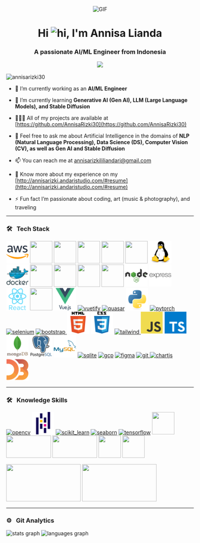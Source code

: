 <p align="center">
<img alt="GIF" src="https://media.giphy.com/media/v1.Y2lkPTc5MGI3NjExNXEzc3Q0NDVoNW9kaXR4b2gwbW53dnluY2sybDk3OHk1eTBtZW96dyZlcD12MV9zdGlja2Vyc19zZWFyY2gmY3Q9cw/cYeHgdouckUj0edXov/giphy.gif" height="280">
</p>

<h1 align="center">Hi <img src="https://user-images.githubusercontent.com/1303154/88677602-1635ba80-d120-11ea-84d8-d263ba5fc3c0.gif" width="28px" alt="hi">, I'm Annisa Lianda</h1>
<h3 align="center">A passionate AI/ML Engineer from Indonesia</h3>

<p align="center"><a href="[https://www.linkedin.com/in/navodya-pasqual-11ba801b1/](https://www.linkedin.com/in/annisa-rizki-liliandari/)"><img src="https://img.shields.io/badge/linkedin-%230077B5.svg?&amp;style=for-the-badge&amp;logo=linkedin&amp;logoColor=white"></a>


<p align="left"> <img src="https://komarev.com/ghpvc/?username=annisarizki30&label=Profile%20views&color=0e75b6&style=flat" alt="annisarizki30" /> </p>

- 🔭 I’m currently working as an <strong>AI/ML Engineer</strong>

- 🌱 I’m currently learning <strong>Generative AI (Gen AI), LLM (Large Language Models), and Stable Diffusion</strong>

- 👩🏻‍💻 All of my projects are available at [https://github.com/AnnisaRizki30](https://github.com/AnnisaRizki30)

- 💬 Feel free to ask me about Artificial Intelligence in the domains of <strong>NLP (Natural Language Processing), Data Science (DS), Computer Vision (CV), as well as Gen AI and Stable Diffusion</strong>

- 📫 You can reach me at </strong>annisarizkililiandari@gmail.com</strong>

- 📄 Know more about my experience on my [http://annisarizki.andaristudio.com/#resume](http://annisarizki.andaristudio.com/#resume)

- ⚡ Fun fact </strong>I’m passionate about coding, art (music & photography), and traveling</strong>

<hr>

<h3 id="--tech-stack">🛠 &nbsp; Tech Stack</h3>

<p align="left">
<a href="https://aws.amazon.com" target="_blank" rel="noreferrer"> <img src="https://raw.githubusercontent.com/devicons/devicon/master/icons/amazonwebservices/amazonwebservices-original-wordmark.svg" width="60" height="60"/></a>
<a href="https://aws.amazon.com" target="_blank" rel="noreferrer"> <img src="https://cdn.worldvectorlogo.com/logos/amazon-s3-simple-storage-service.svg" width="60" height="60"/></a>
<a href="https://aws.amazon.com" target="_blank" rel="noreferrer"> <img src="https://cdn.worldvectorlogo.com/logos/aws-rds.svg" width="60" height="60"/></a>  
<a href="https://aws.amazon.com" target="_blank" rel="noreferrer"> <img src="https://cdn.worldvectorlogo.com/logos/aws-cloudwatch.svg" width="60" height="60"/></a>  
<a href="https://aws.amazon.com" target="_blank" rel="noreferrer"> <img src="https://cdn.worldvectorlogo.com/logos/aws-elastic-load-balancing.svg" width="60" height="60"/></a>
<a href="https://aws.amazon.com" target="_blank" rel="noreferrer"> <img src="https://cloud-icons.onemodel.app/aws/Architecture-Service-Icons_01312023/Arch_Media-Services/64/Arch_AWS-Elemental-MediaConvert_64.svg" width="60" height="60"/></a>
<a href="https://www.linux.org/" target="_blank" rel="noreferrer"> <img src="https://raw.githubusercontent.com/devicons/devicon/master/icons/linux/linux-original.svg" width="60" height="60"/></a>
<a href="https://www.docker.com/" target="_blank" rel="noreferrer"> <img src="https://raw.githubusercontent.com/devicons/devicon/master/icons/docker/docker-original-wordmark.svg" width="60" height="60"/></a>
<a href="https://postman.com" target="_blank" rel="noreferrer"> <img src="https://www.vectorlogo.zone/logos/getpostman/getpostman-icon.svg" width="60" height="60"/></a>
<a href="https://cloudinary.com/home" target="_blank" rel="noreferrer"> <img src="https://cdn.worldvectorlogo.com/logos/cloudinary-1.svg" width="60" height="60"/></a>
<a href="https://www.djangoproject.com/" target="_blank" rel="noreferrer"> <img src="https://cdn.worldvectorlogo.com/logos/django.svg" width="60" height="60"/></a>
<a href="https://flask.palletsprojects.com/" target="_blank" rel="noreferrer"> <img src="https://www.vectorlogo.zone/logos/palletsprojects_flask/palletsprojects_flask-ar21.svg"  width="60" height="60"/></a>
<a href="https://nodejs.org" target="_blank" rel="noreferrer"> <img src="https://raw.githubusercontent.com/devicons/devicon/master/icons/nodejs/nodejs-original-wordmark.svg" width="60" height="60"/></a>
<a href="https://expressjs.com" target="_blank" rel="noreferrer"> <img src="https://raw.githubusercontent.com/devicons/devicon/master/icons/express/express-original-wordmark.svg" width="60" height="60"/></a>
<a href="https://reactjs.org/" target="_blank" rel="noreferrer"> <img src="https://raw.githubusercontent.com/devicons/devicon/master/icons/react/react-original-wordmark.svg" width="60" height="60"/></a>
<a href="https://nextjs.org/" target="_blank" rel="noreferrer"> <img src="https://cdn.worldvectorlogo.com/logos/next-js.svg" width="60" height="60"/></a>
<a href="https://vuejs.org/" target="_blank" rel="noreferrer"> <img src="https://raw.githubusercontent.com/devicons/devicon/master/icons/vuejs/vuejs-original-wordmark.svg" alt="vuejs" width="60" height="60"/></a> 
<a href="https://vuetifyjs.com/en/" target="_blank" rel="noreferrer"> <img src="https://bestofjs.org/logos/vuetify.svg" alt="vuetify" width="60" height="60"/></a>
<a href="https://quasar.dev/" target="_blank" rel="noreferrer"> <img src="https://cdn.quasar.dev/logo/svg/quasar-logo.svg" alt="quasar" width="60" height="60"/></a>
<a href="https://www.python.org" target="_blank" rel="noreferrer"> <img src="https://raw.githubusercontent.com/devicons/devicon/master/icons/python/python-original.svg" alt="python" width="60" height="60"/></a> 
<a href="https://pytorch.org/" target="_blank" rel="noreferrer"> <img src="https://www.vectorlogo.zone/logos/pytorch/pytorch-icon.svg" alt="pytorch" width="60" height="60"/></a>
<a href="https://www.selenium.dev" target="_blank" rel="noreferrer"> <img src="https://raw.githubusercontent.com/detain/svg-logos/780f25886640cef088af994181646db2f6b1a3f8/svg/selenium-logo.svg" alt="selenium" width="60" height="60"/></a>
<a href="https://getbootstrap.com" target="_blank" rel="noreferrer"> <img src="https://cdn.worldvectorlogo.com/logos/bootstrap-5-1.svg" alt="bootstrap" width="60" height="60"/>
<a href="https://www.w3.org/html/" target="_blank" rel="noreferrer"> <img src="https://raw.githubusercontent.com/devicons/devicon/master/icons/html5/html5-original-wordmark.svg" alt="html5" width="60" height="60"/></a> 
<a href="https://www.w3schools.com/css/" target="_blank" rel="noreferrer"> <img src="https://raw.githubusercontent.com/devicons/devicon/master/icons/css3/css3-original-wordmark.svg" alt="css3" width="60" height="60"/></a>
<a href="https://tailwindcss.com/" target="_blank" rel="noreferrer"> <img src="https://www.vectorlogo.zone/logos/tailwindcss/tailwindcss-icon.svg" alt="tailwind" width="60" height="60"/> </a>
<a href="https://developer.mozilla.org/en-US/docs/Web/JavaScript" target="_blank" rel="noreferrer"> <img src="https://raw.githubusercontent.com/devicons/devicon/master/icons/javascript/javascript-original.svg" alt="javascript" width="60" height="60"/></a>
<a href="https://www.typescriptlang.org/" target="_blank" rel="noreferrer"> <img src="https://raw.githubusercontent.com/devicons/devicon/master/icons/typescript/typescript-original.svg" alt="typescript" width="60" height="60"/></a>
<a href="https://www.mongodb.com/" target="_blank" rel="noreferrer"> <img src="https://raw.githubusercontent.com/devicons/devicon/master/icons/mongodb/mongodb-original-wordmark.svg" alt="mongodb" width="60" height="60"/></a>
<a href="https://www.postgresql.org" target="_blank" rel="noreferrer"> <img src="https://raw.githubusercontent.com/devicons/devicon/master/icons/postgresql/postgresql-original-wordmark.svg" alt="postgresql" width="60" height="60"/></a>
<a href="https://www.mysql.com/" target="_blank" rel="noreferrer"> <img src="https://raw.githubusercontent.com/devicons/devicon/master/icons/mysql/mysql-original-wordmark.svg" alt="mysql" width="60" height="60"/></a>
<a href="https://www.sqlite.org/" target="_blank" rel="noreferrer"> <img src="https://www.vectorlogo.zone/logos/sqlite/sqlite-icon.svg" alt="sqlite" width="60" height="60"/></a>
<a href="https://cloud.google.com" target="_blank" rel="noreferrer"> <img src="https://www.vectorlogo.zone/logos/google_cloud/google_cloud-icon.svg" alt="gcp" width="60" height="60"/></a> 
<a href="https://www.figma.com/" target="_blank" rel="noreferrer"> <img src="https://www.vectorlogo.zone/logos/figma/figma-icon.svg" alt="figma" width="60" height="60"/></a>
<a href="https://git-scm.com/" target="_blank" rel="noreferrer"> <img src="https://www.vectorlogo.zone/logos/git-scm/git-scm-icon.svg" alt="git" width="60" height="60"/> </a>
<a href="https://www.chartjs.org" target="_blank" rel="noreferrer"> <img src="https://www.chartjs.org/media/logo-title.svg" alt="chartjs" width="60" height="60"/></a>  
<a href="https://d3js.org/" target="_blank" rel="noreferrer"> <img src="https://raw.githubusercontent.com/devicons/devicon/master/icons/d3js/d3js-original.svg" alt="d3js" width="60" height="60"/></a>
</p>   
  
<hr>

<h3 id="--tech-stack">🛠 &nbsp; Knowledge Skills</h3>

<p align="left">
<a href="https://opencv.org/" target="_blank" rel="noreferrer"> <img src="https://www.vectorlogo.zone/logos/opencv/opencv-icon.svg" alt="opencv" width="60" height="60"/></a> 
<a href="https://pandas.pydata.org/" target="_blank" rel="noreferrer"> <img src="https://raw.githubusercontent.com/devicons/devicon/2ae2a900d2f041da66e950e4d48052658d850630/icons/pandas/pandas-original.svg" alt="pandas" width="60" height="60"/></a>     
<a href="https://scikit-learn.org/" target="_blank" rel="noreferrer"> <img src="https://upload.wikimedia.org/wikipedia/commons/0/05/Scikit_learn_logo_small.svg" alt="scikit_learn" width="60" height="60"/></a> 
<a href="https://seaborn.pydata.org/" target="_blank" rel="noreferrer"> <img src="https://seaborn.pydata.org/_images/logo-mark-lightbg.svg" alt="seaborn" width="60" height="60"/></a>    <a href="https://www.tensorflow.org" target="_blank" rel="noreferrer"> <img src="https://www.vectorlogo.zone/logos/tensorflow/tensorflow-icon.svg" alt="tensorflow" width="60" height="60"/></a> 
<a href="https://huggingface.co/" target="_blank" rel="noreferrer"> <img src="https://cdn.worldvectorlogo.com/logos/huggingface-2.svg" width="60" height="60"/></a>
<a href="https://www.llama.com/" target="_blank" rel="noreferrer"> <img src="https://img-cdn.thepublive.com/fit-in/640x430/filters:format(webp)/socialsamosa/media/media_files/2024/12/09/G8Vnj59jwd3zCElDeUJ7.jpg" width="120" height="60"/></a>
<a href="https://stability.ai/" target="_blank" rel="noreferrer"> <img src="https://images.squarespace-cdn.com/content/v1/6213c340453c3f502425776e/1708563364236-12JCC98CUARGPPDOGMKB/image-90.png" width="120" height="60"/></a>
<a href="https://openai.com/index/chatgpt/" target="_blank" rel="noreferrer"> <img src="https://cdn.worldvectorlogo.com/logos/chatgpt-4.svg" width="60" height="60"/></a>
<a href="https://claude.ai/login?returnTo=%2F%3F" target="_blank" rel="noreferrer"> <img src="https://images.seeklogo.com/logo-png/55/1/claude-logo-png_seeklogo-554540.png?v=638694285190000000" width="60" height="60"/></a>

<a href="https://www.langchain.com/" target="_blank" rel="noreferrer"> <img src="https://miro.medium.com/v2/resize:fit:622/1*MVJZLfszGGNiJ-UFK4U31A.png" width="200" height="100"/></a>
<a href="https://www.langchain.com/" target="_blank" rel="noreferrer"> <img src="https://miro.medium.com/v2/resize:fit:1400/1*rtBVZG3xYrWb_CvEJEKuFQ.png" width="200" height="100"/></a>
</p> 

<hr>

<h3 id="--git-analytics">⚙️ &nbsp; Git Analytics</h3>

<div align="left">
  <img src="https://github-readme-stats.vercel.app/api?username=AnnisaRizki30&hide_title=false&hide_rank=false&show_icons=true&include_all_commits=true&count_private=true&disable_animations=false&theme=dracula&locale=en&hide_border=false&order=1" height="auto" alt="stats graph"  />
  <img src="https://github-readme-stats.vercel.app/api/top-langs?username=AnnisaRizki30&locale=en&hide_title=false&layout=compact&card_width=320&langs_count=5&theme=dracula&hide_border=false&order=2" height="200" alt="languages graph"  />
</div>
